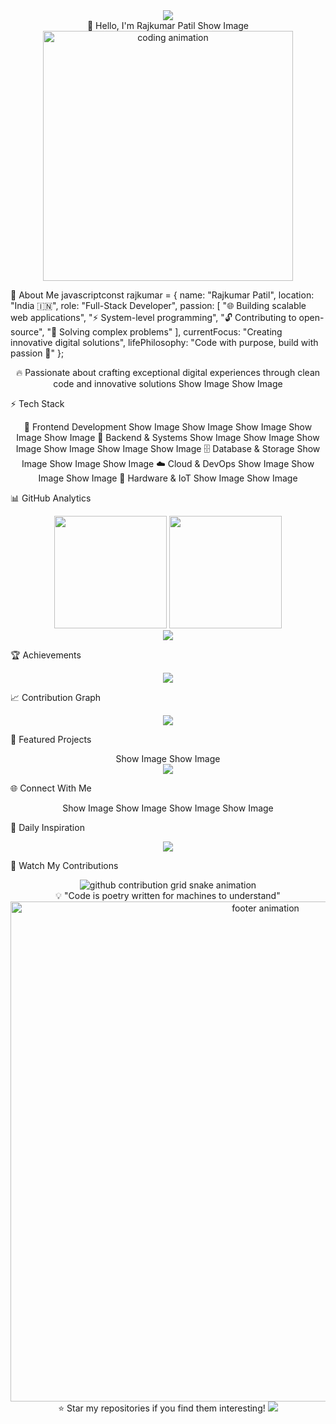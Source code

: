 <div align="center">
  <img src="https://capsule-render.vercel.app/api?type=waving&color=gradient&customColorList=6,11,20&height=200&section=header&text=Hello%20World!&fontSize=80&fontAlignY=35&animation=twinkling&fontColor=ffffff" />
</div>
<div align="center">
👋 Hello, I'm Rajkumar Patil
Show Image
<img src="https://user-images.githubusercontent.com/74038190/213910845-af37a709-8995-40d6-be59-724526e3c3d7.gif" width="400" alt="coding animation"/>
</div>

🚀 About Me
javascriptconst rajkumar = {
    name: "Rajkumar Patil",
    location: "India 🇮🇳",
    role: "Full-Stack Developer",
    passion: [
        "🌐 Building scalable web applications",
        "⚡ System-level programming",
        "🔓 Contributing to open-source",
        "🧠 Solving complex problems"
    ],
    currentFocus: "Creating innovative digital solutions",
    lifePhilosophy: "Code with purpose, build with passion 💫"
};
<div align="center">
🔥 Passionate about crafting exceptional digital experiences through clean code and innovative solutions
Show Image
Show Image
</div>

⚡ Tech Stack
<div align="center">
🎨 Frontend Development
Show Image
Show Image
Show Image
Show Image
Show Image
🔧 Backend & Systems
Show Image
Show Image
Show Image
Show Image
Show Image
Show Image
🗄️ Database & Storage
Show Image
Show Image
Show Image
☁️ Cloud & DevOps
Show Image
Show Image
Show Image
🔌 Hardware & IoT
Show Image
Show Image
</div>

📊 GitHub Analytics
<div align="center">
  <img height="180em" src="https://github-readme-stats-git-masterrstaa-rickstaa.vercel.app/api?username=rajpatil99559&show_icons=true&theme=midnight-purple&include_all_commits=true&count_private=true&hide_border=true&bg_color=0D1117&title_color=00D9FF&icon_color=00D9FF&text_color=ffffff"/>
  <img height="180em" src="https://github-readme-stats-git-masterrstaa-rickstaa.vercel.app/api/top-langs/?username=rajpatil99559&layout=compact&langs_count=8&theme=midnight-purple&hide_border=true&bg_color=0D1117&title_color=00D9FF&text_color=ffffff"/>
</div>
<div align="center">
  <img src="https://streak-stats.demolab.com?user=rajpatil99559&theme=midnight-purple&hide_border=true&background=0D1117&stroke=00D9FF&ring=00D9FF&fire=FF6B6B&currStreakLabel=00D9FF&sideLabels=ffffff&dates=ffffff"/>
</div>

🏆 Achievements
<div align="center">
  <img src="https://github-profile-trophy.vercel.app/?username=rajpatil99559&theme=discord&no-frame=true&no-bg=true&margin-w=4&row=2&column=4"/>
</div>

📈 Contribution Graph
<div align="center">
  <img src="https://github-readme-activity-graph.vercel.app/graph?username=rajpatil99559&bg_color=0d1117&color=00d9ff&line=00d9ff&point=ff6b6b&area=true&hide_border=true&custom_title=Contribution%20Activity"/>
</div>

🎯 Featured Projects
<div align="center">
Show Image
Show Image
</div>
<div align="center">
  <a href="https://github.com/rajpatil99559?tab=repositories">
    <img src="https://img.shields.io/badge/View%20All%20Projects-00D9FF?style=for-the-badge&logo=github&logoColor=white"/>
  </a>
</div>

🌐 Connect With Me
<div align="center">
Show Image
Show Image
Show Image
Show Image
</div>

💭 Daily Inspiration
<div align="center">
  <img src="https://quotes-github-readme.vercel.app/api?type=horizontal&theme=dark&border=true"/>
</div>

🐍 Watch My Contributions
<div align="center">
  <picture>
    <source media="(prefers-color-scheme: dark)" srcset="https://raw.githubusercontent.com/rajpatil99559/rajpatil99559/output/github-contribution-grid-snake-dark.svg">
    <source media="(prefers-color-scheme: light)" srcset="https://raw.githubusercontent.com/rajpatil99559/rajpatil99559/output/github-contribution-grid-snake.svg">
    <img alt="github contribution grid snake animation" src="https://raw.githubusercontent.com/rajpatil99559/rajpatil99559/output/github-contribution-grid-snake.svg">
  </picture>
</div>

<div align="center">
💡 "Code is poetry written for machines to understand"
<img src="https://user-images.githubusercontent.com/74038190/212284100-561aa473-3905-4a80-b561-0d28506553ee.gif" width="800" alt="footer animation"/>
⭐ Star my repositories if you find them interesting!
<img src="https://capsule-render.vercel.app/api?type=waving&color=gradient&customColorList=6,11,20&height=100&section=footer"/>
</div>
